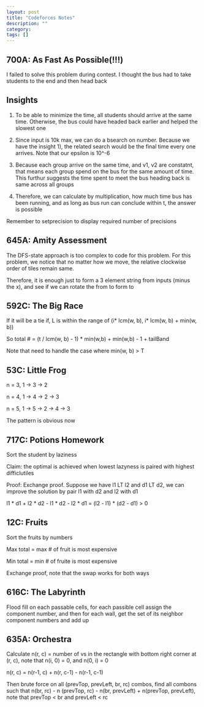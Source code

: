 ```yaml
---
layout: post
title: "Codeforces Notes"
description: ""
category: 
tags: []
---
```


700A: As Fast As Possible(!!!)
-----------
I failed to solve this problem during contest. I thought the bus had to take students to the end and then head back

Insights
--------

  1. To be able to minimize the time, all students should arrive at the same time. Otherwise, the bus could have headed back earlier and
helped the slowest one

  2. Since input is 10k max, we can do a bsearch on number. Because we have the insight 1), the related search would be the final time every
one arrives. Note that our epsilon is 10^-6

  3. Because each group arrive on the same time, and v1, v2 are constatnt, that means each group spend on the bus for the same amount of time. This furthur suggests the time spent to meet the bus heading back is same across all groups 

  4. Therefore, we can calculate by multiplication, how much time bus has been running, and as long as bus run can conclude within t, the answer is possible

Remember to setprecision to display required number of precisions


645A: Amity Assessment
--------
The DFS-state approach is too complex to code for this problem. For this problem, we notice that no matter how we move, the relative
clockwise order of tiles remain same. 

Therefore, it is enough just to form a 3 element string from inputs (minus the x), and see if we can rotate the from to form to


592C: The Big Race
---------
If it will be a tie if, L is within the range of (i* lcm(w, b), i* lcm(w, b) + min(w, b))

So total # = (t / lcm(w, b) - 1)  * min(w,b) +  min(w,b) - 1 + tailBand

Note that need to handle the case where min(w, b) > T

53C:  Little Frog
---------
n = 3, 1 -> 3 -> 2

n = 4, 1 -> 4 -> 2 -> 3

n = 5, 1 -> 5 -> 2 -> 4 -> 3

The pattern is obvious now


717C: Potions Homework
---------
Sort the student by laziness

Claim: the optimal is achieved when lowest lazyness is paired with highest difficlutiles 

Proof: Exchange proof. Suppose we have l1 LT l2 and d1 LT d2, we can improve the solution by pair l1 with d2 and l2 with d1 

l1 * d1 + l2 * d2 - l1 * d2 - l2 * d1 = (l2 - l1)  * (d2 - d1) > 0


12C: Fruits
----------
Sort the fruits by numbers

Max total =  max # of fruit is most expensive

Min total = min # of fruite is most expensive

Exchange proof, note that the swap works for both ways


616C: The Labyrinth
---------
Flood fill on each passable cells, for each passible cell assign the component number, and then for each wall, get the set of its neighbor
component numbers and add up


635A: Orchestra
-------
Calculate n(r, c) = number of vs in the rectangle with bottom right corner at (r, c), note that n(i, 0) = 0, and n(0, i) = 0

n(r, c) =  n(r-1, c) + n(r, c-1) - n(r-1, c-1)

Then brute force on all (prevTop, prevLeft, br, rc) combos, find all combons such that n(br, rc) - n (prevTop, rc) - n(br, prevLeft) +
n(prevTop, prevLeft), note that prevTop < br and prevLeft < rc
